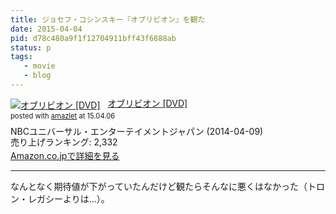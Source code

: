 ```yaml
---
title: ジョセフ・コシンスキー『オブリビオン』を観た
date: 2015-04-04
pid: d78c480a9f1f12704911bff43f6888ab
status: p
tags:
   - movie
   - blog
---
```


<div class="amazlet-box" style="margin-bottom:0px;"><div class="amazlet-image" style="float:left;margin:0px 12px 1px 0px;"><a href="http://www.amazon.co.jp/exec/obidos/ASIN/B00HY0CGSS/dotimpact-22/ref=nosim/" name="amazletlink" target="_blank"><img src="http://ecx.images-amazon.com/images/I/51Y5-otUvYL._SL160_.jpg" alt="オブリビオン [DVD]" style="border: none;" /></a></div><div class="amazlet-info" style="line-height:120%; margin-bottom: 10px"><div class="amazlet-name" style="margin-bottom:10px;line-height:120%"><a href="http://www.amazon.co.jp/exec/obidos/ASIN/B00HY0CGSS/dotimpact-22/ref=nosim/" name="amazletlink" target="_blank">オブリビオン [DVD]</a><div class="amazlet-powered-date" style="font-size:80%;margin-top:5px;line-height:120%">posted with <a href="http://www.amazlet.com/" title="amazlet" target="_blank">amazlet</a> at 15.04.06</div></div><div class="amazlet-detail">NBCユニバーサル・エンターテイメントジャパン (2014-04-09)<br />売り上げランキング: 2,332<br /></div><div class="amazlet-sub-info" style="float: left;"><div class="amazlet-link" style="margin-top: 5px"><a href="http://www.amazon.co.jp/exec/obidos/ASIN/B00HY0CGSS/dotimpact-22/ref=nosim/" name="amazletlink" target="_blank">Amazon.co.jpで詳細を見る</a></div></div></div><div class="amazlet-footer" style="clear: left"></div></div>

---- 

なんとなく期待値が下がっていたんだけど観たらそんなに悪くはなかった（トロン・レガシーよりは…）。